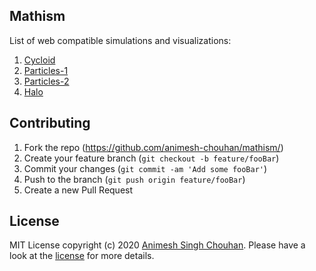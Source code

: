 ## Mathism
List of web compatible simulations and visualizations:

1. [Cycloid](https://animesh-chouhan.github.io/mathism/projects/cycloid/)
2. [Particles-1](https://animesh-chouhan.github.io/mathism/projects/particles-1/)
3. [Particles-2](https://animesh-chouhan.github.io/mathism/projects/particles-2/)
4. [Halo](https://animesh-chouhan.github.io/mathism/projects/halo/)

## Contributing

1. Fork the repo (<https://github.com/animesh-chouhan/mathism/>)
2. Create your feature branch (`git checkout -b feature/fooBar`)
3. Commit your changes (`git commit -am 'Add some fooBar'`)
4. Push to the branch (`git push origin feature/fooBar`)
5. Create a new Pull Request

## License
MIT License
copyright (c) 2020 [Animesh Singh Chouhan](https://github.com/animesh-chouhan). Please have a look at the [license](LICENSE) for more details.
